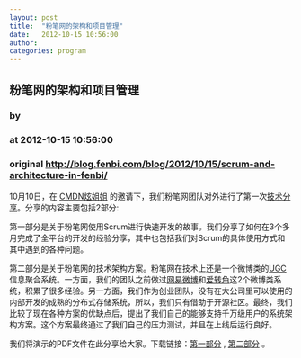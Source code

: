 ```yaml
---
layout: post
title:  "粉笔网的架构和项目管理"
date:   2012-10-15 10:56:00
author: 
categories: program
---
```


## 粉笔网的架构和项目管理
### by 
### at 2012-10-15 10:56:00
### original <http://blog.fenbi.com/blog/2012/10/15/scrum-and-architecture-in-fenbi/>

<p>10月10日，在 <a href="http://weibo.com/cmdnclub">CMDN炫姐姐</a> 的邀请下，我们粉笔网团队对外进行了第一次<a href="http://hui.csdn.net/MeetingInfo.aspx?MID=137">技术分享</a>。分享的内容主要包括2部分:</p>

<p>第一部分是关于粉笔网使用Scrum进行快速开发的故事。我们分享了如何在3个多月完成了全平台的开发的经验分享，其中也包括我们对Scrum的具体使用方式和其中遇到的各种问题。</p>

<p>第二部分是关于粉笔网的技术架构方案。粉笔网在技术上还是一个微博类的<a href="http://baike.baidu.com/view/713949.htm">UGC</a>信息聚合系统。一方面，我们的团队之前做过<a href="http://t.163.com">网易微博</a>和<a href="http://izhuanjiao.com">爱转角</a>这2个微博类系统，积累了很多经验。另一方面，我们作为创业团队，没有在大公司里可以使用的内部开发的成熟的分布式存储系统，所以，我们只有借助于开源社区。最终，我们比较了现在各种方案的优缺点后，提出了我们自己的能够支持千万级用户的系统架构方案。这个方案最终通过了我们自己的压力测试，并且在上线后运行良好。</p>

<p>我们将演示的PDF文件在此分享给大家。下载链接：<a href="http://blog.fenbi.com/assets/fenbi-scrum.pdf">第一部分</a> , <a href="http://blog.fenbi.com/assets/fenbi-arch.pdf">第二部分</a> 。</p>